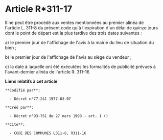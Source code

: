 # Article R*311-17

Il ne peut être procédé aux ventes mentionnées au premier alinéa de l'article L. 311-8 du présent code qu'à l'expiration d'un
délai de quinze jours dont le point de départ est la plus tardive des trois dates suivantes :

a) le premier jour de l'affichage de l'avis à la mairie du lieu de situation du bien ;

b) le premier jour de l'affichage de l'avis au siège du vendeur ;

c) la date à laquelle ont été exécutées les formalités de publicité prévues à l'avant-dernier alinéa de l'article R. 311-16.

**Liens relatifs à cet article**

	**Codifié par**:

	  - Décret n°77-241 1977-03-07

	**Créé par**:

	  - Décret n°93-751 du 27 mars 1993 - art. 1 ()

	**Cite**:

	  - CODE DES COMMUNES L311-8, R311-16
